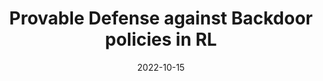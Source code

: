 ---
title: "Provable Defense against Backdoor policies in RL"
collection: publications
permalink: /publication/2022-10-15-provable-depense-against-backdoor-policies-in-rl
excerpt: 'In this paper, we provide a efficient defense algorithm against backdoor adversarial under subspace trigger assumption.'
authors: "Shubham Kumar Bharti, Xuezhou Zhang, Adish Singla, Xiaojin Zhu"
venue: "Advances in Neural Information Processing Systems"
shortvenue: "Neurips"
date: 2022-10-15
published: "conference"
paperurl: 'https://openreview.net/forum?id=11WmFbrIt26'
codeurl: 'https://github.com/skbharti/Provable-Defense-in-RL'
bibfile: 'provable-defense-against-backdoor-rl.bib'
---